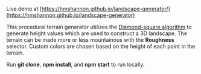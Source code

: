 Live demo at [https://hmshannon.github.io/landscape-generator/](https://hmshannon.github.io/landscape-generator)

This procedural terrain generator utilizes the [Diamond-square algorithm](https://en.wikipedia.org/wiki/Diamond-square_algorithm) to generate height values which are used to construct a 3D landscape. The terrain can be made more or less mountainous with the **Roughness** selector. Custom colors are chosen based on the height of each point in the terrain.



Run **git clone**, **npm install**, and **npm start** to run locally.

